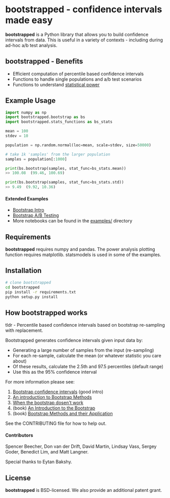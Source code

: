 # bootstrapped - confidence intervals made easy

**bootstrapped** is a Python library that allows you to build confidence intervals from data. This is useful in a variety of contexts - including during ad-hoc a/b test analysis.

## bootstrapped - Benefits
 * Efficient computation of percentile based confidence intervals
 * Functions to handle single populations and a/b test scenarios
 * Functions to understand [statistical power](https://en.wikipedia.org/wiki/Statistical_power) 

## Example Usage
```python
import numpy as np
import bootstrapped.bootstrap as bs
import bootstrapped.stats_functions as bs_stats

mean = 100
stdev = 10

population = np.random.normal(loc=mean, scale=stdev, size=50000)

# take 1k 'samples' from the larger population
samples = population[:1000]

print(bs.bootstrap(samples, stat_func=bs_stats.mean))
>> 100.08  (99.46, 100.69)

print(bs.bootstrap(samples, stat_func=bs_stats.std))
>> 9.49  (9.92, 10.36)
```
#### Extended Examples
* [Bootstrap Intro](https://github.com/facebookincubator/bootstrapped/blob/master/examples/bootstrap_intro.ipynb)
* [Bootstrap A/B Testing](https://github.com/facebookincubator/bootstrapped/blob/master/examples/bootstrap_ab_testing.ipynb)
* More notebooks can be found in the [examples/](https://github.com/facebookincubator/bootstrapped/tree/master/examples) directory 

## Requirements
**bootstrapped** requires numpy and pandas. The power analysis plotting function requires matplotlib. statsmodels is used in some of the examples.

## Installation
```bash
# clone bootstrapped 
cd bootstrapped 
pip install -r requirements.txt 
python setup.py install
```

## How bootstrapped works
tldr - Percentile based confidence intervals based on bootstrap re-sampling with replacement.

Bootstrapped generates confidence intervals given input data by:
* Generating a large number of samples from the input (re-sampling)
* For each re-sample, calculate the mean (or whatever statistic you care about)
* Of these results, calculate the 2.5th and 97.5 percentiles (default range)
* Use this as the 95% confidence interval

For more information please see:

1. [Bootstrap confidence intervals](https://ocw.mit.edu/courses/mathematics/18-05-introduction-to-probability-and-statistics-spring-2014/readings/MIT18_05S14_Reading24.pdf) (good intro)
2. [An introduction to Bootstrap Methods](http://www.stat-athens.aueb.gr/~karlis/lefkada/boot.pdf)
3. [When the bootstrap dosen't work](http://notstatschat.tumblr.com/post/156650638586/when-the-bootstrap-doesnt-work)
4. (book) [An Introduction to the Bootstrap](https://www.amazon.com/Introduction-Bootstrap-Monographs-Statistics-Probability/dp/0412042312/)
5. (book) [Bootstrap Methods and their Application](https://www.amazon.com/Bootstrap-Application-Statistical-Probabilistic-Mathematics-ebook/dp/B00D2WQ02U/)

See the CONTRIBUTING file for how to help out.

#### Contributors
Spencer Beecher, Don van der Drift, David Martin, Lindsay Vass, Sergey Goder, Benedict Lim, and Matt Langner.

Special thanks to Eytan Bakshy.

## License
**bootstrapped** is BSD-licensed. We also provide an additional patent grant.
